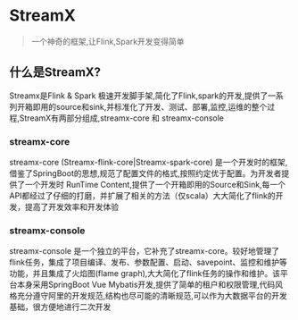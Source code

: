 # StreamX

> 一个神奇的框架,让Flink,Spark开发变得简单

## 什么是StreamX?

Streamx是Flink & Spark 极速开发脚手架,简化了Flink,spark的开发,提供了一系列开箱即用的source和sink,并标准化了开发、测试、部署,监控,运维的整个过程,StreamX有两部分组成,streamx-core 和 streamx-console

### streamx-core

streamx-core (Streamx-flink-core|Streamx-spark-core) 是一个开发时的框架,借鉴了SpringBoot的思想,规范了配置文件的格式,按照约定优于配置。为开发者提供了一个开发时 RunTime Content,提供了一个开箱即用的Source和Sink,每一个API都经过了仔细的打磨，并扩展了相关的方法（仅scala）大大简化了flink的开发，提高了开发效率和开发体验

### streamx-console

streamx-console 是一个独立的平台，它补充了streamx-core。较好地管理了flink任务，集成了项目编译、发布、参数配置、启动、savepoint、监控和维护等功能，并且集成了火焰图(flame graph),大大简化了flink任务的操作和维护。该平台本身采用SpringBoot Vue Mybatis开发,提供了简单的租户和权限管理,代码风格充分遵守阿里的开发规范,结构也尽可能的清晰规范,可以作为大数据平台的开发基础，很方便地进行二次开发